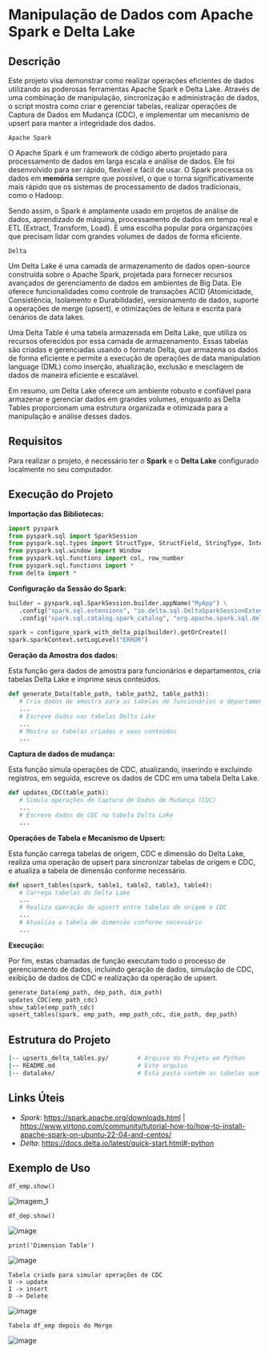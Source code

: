 # Manipulação de Dados com Apache Spark e Delta Lake

## Descrição

Este projeto visa demonstrar como realizar operações eficientes de dados utilizando as poderosas ferramentas Apache Spark e Delta Lake. Através de uma combinação de manipulação, sincronização e administração de dados, o script mostra como criar e gerenciar tabelas, realizar operações de Captura de Dados em Mudança (CDC), e implementar um mecanismo de upsert para manter a integridade dos dados.

`Apache Spark`

O Apache Spark é um framework de código aberto projetado para processamento de dados em larga escala e análise de dados. Ele foi desenvolvido para ser rápido, flexível e fácil de usar.
O Spark processa os dados em **memória** sempre que possível, o que o torna significativamente mais rápido que os sistemas de processamento de dados tradicionais, como o Hadoop.

Sendo assim, o Spark é amplamente usado em projetos de análise de dados, aprendizado de máquina, processamento de dados em tempo real e ETL (Extract, Transform, Load). É uma escolha popular para organizações que precisam lidar com grandes volumes de dados de forma eficiente.

`Delta`

Um Delta Lake é uma camada de armazenamento de dados open-source construída sobre o Apache Spark, projetada para fornecer recursos avançados de gerenciamento de dados em ambientes de Big Data. Ele oferece funcionalidades como controle de transações ACID (Atomicidade, Consistência, Isolamento e Durabilidade), versionamento de dados, suporte a operações de merge (upsert), e otimizações de leitura e escrita para cenários de data lakes.

Uma Delta Table é uma tabela armazenada em Delta Lake, que utiliza os recursos oferecidos por essa camada de armazenamento. Essas tabelas são criadas e gerenciadas usando o formato Delta, que armazena os dados de forma eficiente e permite a execução de operações de data manipulation language (DML) como inserção, atualização, exclusão e mesclagem de dados de maneira eficiente e escalável.

Em resumo, um Delta Lake oferece um ambiente robusto e confiável para armazenar e gerenciar dados em grandes volumes, enquanto as Delta Tables proporcionam uma estrutura organizada e otimizada para a manipulação e análise desses dados.

## Requisitos

 Para realizar o projeto, é necessário ter o **Spark** e o **Delta Lake** configurado localmente no seu computador. 
    
## Execução do Projeto

**Importação das Bibliotecas:**

```python
import pyspark
from pyspark.sql import SparkSession
from pyspark.sql.types import StructType, StructField, StringType, IntegerType, TimestampType, FloatType
from pyspark.sql.window import Window
from pyspark.sql.functions import col, row_number
from pyspark.sql.functions import *
from delta import *
```

**Configuração da Sessão do Spark:**

 ```python
builder = pyspark.sql.SparkSession.builder.appName("MyApp") \
    .config("spark.sql.extensions", "io.delta.sql.DeltaSparkSessionExtension") \
    .config("spark.sql.catalog.spark_catalog", "org.apache.spark.sql.delta.catalog.DeltaCatalog")\

spark = configure_spark_with_delta_pip(builder).getOrCreate()
spark.sparkContext.setLogLevel("ERROR")
```

**Geração da Amostra dos dados:**

Esta função gera dados de amostra para funcionários e departamentos, cria tabelas Delta Lake e imprime seus conteúdos.

 ```python
def generate_Data(table_path, table_path2, table_path3):
    # Cria dados de amostra para as tabelas de funcionários e departamentos
    ...
    # Escreve dados nas tabelas Delta Lake
    ...
    # Mostra as tabelas criadas e seus conteúdos
    ...
```

**Captura de dados de mudança:**

Esta função simula operações de CDC, atualizando, inserindo e excluindo registros, em seguida, escreve os dados de CDC em uma tabela Delta Lake.

 ```python
def updates_CDC(table_path):
    # Simula operações de Captura de Dados de Mudança (CDC)
    ...
    # Escreve dados de CDC na tabela Delta Lake
    ...
```

**Operações de Tabela e Mecanismo de Upsert:**

Esta função carrega tabelas de origem, CDC e dimensão do Delta Lake, realiza uma operação de upsert para sincronizar tabelas de origem e CDC, e atualiza a tabela de dimensão conforme necessário.

 ```python
def upsert_tables(spark, table1, table2, table3, table4):
    # Carrega tabelas do Delta Lake
    ...
    # Realiza operação de upsert entre tabelas de origem e CDC
    ...
    # Atualiza a tabela de dimensão conforme necessário
    ...
```
**Execução:**

Por fim, estas chamadas de função executam todo o processo de gerenciamento de dados, incluindo geração de dados, simulação de CDC, exibição de dados de CDC e realização da operação de upsert.

 ```python
generate_Data(emp_path, dep_path, dim_path)
updates_CDC(emp_path_cdc)
show_table(emp_path_cdc)
upsert_tables(spark, emp_path, emp_path_cdc, dim_path, dep_path)
```


## Estrutura do Projeto

```bash
|-- upserts_delta_tables.py/        # Arquivo do Projeto em Python
|-- README.md                       # Este arquivo
|-- datalake/                       # Esta pasta contém as tabelas que foram geradas no script e os seus logs
```

## Links Úteis

- *Spark*: https://spark.apache.org/downloads.html | https://www.virtono.com/community/tutorial-how-to/how-to-install-apache-spark-on-ubuntu-22-04-and-centos/
- *Delta*: https://docs.delta.io/latest/quick-start.html#-python

## Exemplo de Uso

```shell
df_emp.show()
```
![Imagem_1](https://github.com/ssantosfer/delta-tables/assets/105020346/4bfdcb7f-4e4f-4f77-8aa9-7b9752b5dc70)

```shell
df_dep.show()
```
![image](https://github.com/ssantosfer/delta-tables/assets/105020346/cfbe1540-1832-4417-b1e4-cc0d0e7539b9)


```shell
print('Dimension Table')
```
![image](https://github.com/ssantosfer/delta-tables/assets/105020346/95e806d3-e22f-4f00-b038-8fc1a2e4cba5)


```shell
Tabela criada para simular operações de CDC
U -> update
I -> insert
D -> Delete

```
![image](https://github.com/ssantosfer/delta-tables/assets/105020346/2016d4eb-1024-4145-9dbe-cd7533938083)

```shell
Tabela df_emp depois do Merge
```
![image](https://github.com/ssantosfer/delta-tables/assets/105020346/dd863cad-6c45-42e7-9230-cfd6f6be13f6)
